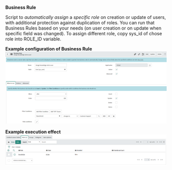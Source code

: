 **Business Rule**

Script to *automatically assign* a *specific role* on creation or update of users, with additional protection against duplication of roles. You can run that Business Rules based on your needs (on user creation or on update when specific field was changed). To assign different role, copy sys_id of chose role into ROLE_ID variable.

**Example configuration of Business Rule**
![Configuration](ScreenShot1.PNG)

**Example execution effect**
![Execution](ScreenShot2.PNG)
